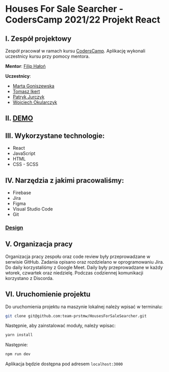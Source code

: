 # Houses For Sale Searcher - CodersCamp 2021/22 Projekt React
## I. Zespół projektowy

Zespół pracował w ramach kursu [CodersCamp](https://coderscamp.pl/).
Aplikację wykonali uczestnicy kursu przy pomocy mentora.

**Mentor**: [Filip Hałoń](https://github.com/FilipHalon)

**Uczestnicy**:

-   [Marta Goniszewska](https://github.com/mgoniszewska)
-   [Tomasz Ikert](https://github.com/ike-tom)
-   [Patryk Jurczyk](https://github.com/PatrykJurczyk)
-   [Wojciech Okularczyk](https://github.com/shadowas-py)

## II. [DEMO]()

## III. Wykorzystane technologie:
- React
- JavaScript
- HTML
- CSS - SCSS

## IV. Narzędzia z jakimi pracowaliśmy:
- Firebase
- Jira
- Figma
- Visual Studio Code
- Git

### [Design](https://www.figma.com/file/ZkiIq0vudllZEto6pU2UQh/Untitled?node-id=5%3A25)

## V. Organizacja pracy

Organizacja pracy zespołu oraz code review były przeprowadzane w serwisie GitHub.
Zadania opisano oraz rozdzielano w oprogramowaniu Jira.
Do daily korzystaliśmy z Google Meet. Daily były przeprowadzane w każdy wtorek, czwartek oraz niedzielę.
Podczas codziennej komunikacji korzystano z Discorda.

## VI. Uruchomienie projektu
Do uruchomienia projektu na maszynie lokalnej należy wpisać w terminalu:
```bash
git clone git@github.com:team-prstmw/HousesForSaleSearcher.git
```
Następnie, aby zainstalować moduły, należy wpisac:
```bash
yarn install
```
Następnie:
```bash
npm run dev
```
Aplikacja będzie dostępna pod adresem `localhost:3000`
